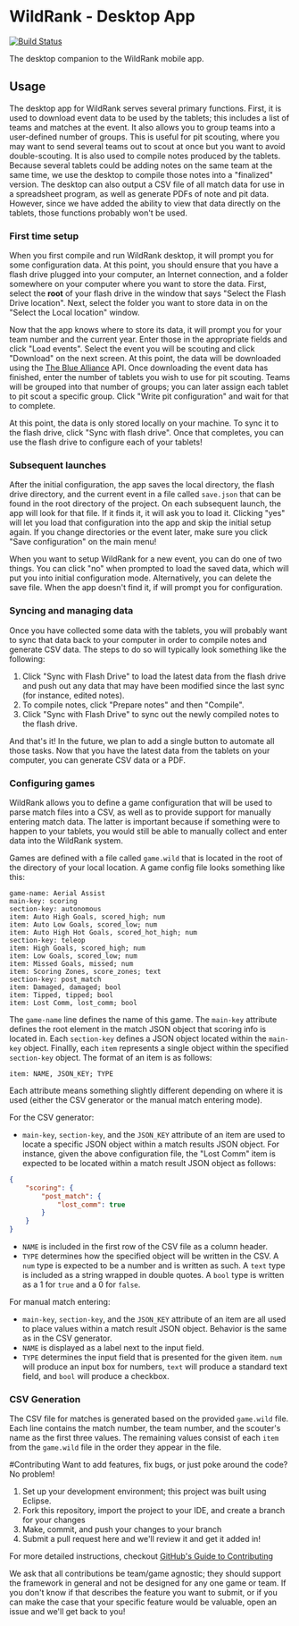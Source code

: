 # WildRank - Desktop App

[![Build Status](https://travis-ci.org/nwalters512/wildrank-desktop.png?branch=master)](https://travis-ci.org/nwalters512/wildrank-desktop)

The desktop companion to the WildRank mobile app.

## Usage

The desktop app for WildRank serves several primary functions. First, it is used to download event data to be used by the tablets; this includes a list of teams and matches at the event. It also allows you to group teams into a user-defined number of groups. This is useful for pit scouting, where you may want to send several teams out to scout at once but you want to avoid double-scouting. It is also used to compile notes produced by the tablets. Because several tablets could be adding notes on the same team at the same time, we use the desktop to compile those notes into a "finalized" version. The desktop can also output a CSV file of all match data for use in a spreadsheet program, as well as generate PDFs of note and pit data. However, since we have added the ability to view that data directly on the tablets, those functions probably won't be used.

### First time setup

When you first compile and run WildRank desktop, it will prompt you for some configuration data. At this point, you should ensure that you have a flash drive plugged into your computer, an Internet connection, and a folder somewhere on your computer where you want to store the data. First, select the **root** of your flash drive in the window that says "Select the Flash Drive location". Next, select the folder you want to store data in on the "Select the Local location" window.

Now that the app knows where to store its data, it will prompt you for your team number and the current year. Enter those in the appropriate fields and click "Load events". Select the event you will be scouting and click "Download" on the next screen. At this point, the data will be downloaded using the [The Blue Alliance](http://thebluealliance.com) API. Once downloading the event data has finished, enter the number of tablets you wish to use for pit scouting. Teams will be grouped into that number of groups; you can later assign each tablet to pit scout a specific group. Click "Write pit configuration" and wait for that to complete.

At this point, the data is only stored locally on your machine. To sync it to the flash drive, click "Sync with flash drive". Once that completes, you can use the flash drive to configure each of your tablets!

### Subsequent launches

After the initial configuration, the app saves the local directory, the flash drive directory, and the current event in a file called ```save.json``` that can be found in the root directory of the project. On each subsequent launch, the app will look for that file. If it finds it, it will ask you to load it. Clicking "yes" will let you load that configuration into the app and skip the initial setup again. If you change directories or the event later, make sure you click "Save configuration" on the main menu!

When you want to setup WildRank for a new event, you can do one of two things. You can click "no" when prompted to load the saved data, which will put you into initial configuration mode. Alternatively, you can delete the save file. When the app doesn't find it, if will prompt you for configuration.

### Syncing and managing data

Once you have collected some data with the tablets, you will probably want to sync that data back to your computer in order to compile notes and generate CSV data. The steps to do so will typically look something like the following:

1. Click "Sync with Flash Drive" to load the latest data from the flash drive and push out any data that may have been modified since the last sync (for instance, edited notes).
2. To compile notes, click "Prepare notes" and then "Compile".
3. Click "Sync with Flash Drive" to sync out the newly compiled notes to the flash drive.

And that's it! In the future, we plan to add a single button to automate all those tasks. Now that you have the latest data from the tablets on your computer, you can generate CSV data or a PDF.

### Configuring games

WildRank allows you to define a game configuration that will be used to parse match files into a CSV, as well as to provide support for manually entering match data. The latter is important because if something were to happen to your tablets, you would still be able to manually collect and enter data into the WildRank system.

Games are defined with a file called ```game.wild``` that is located in the root of the directory of your local location. A game config file looks something like this:

```
game-name: Aerial Assist
main-key: scoring
section-key: autonomous
item: Auto High Goals, scored_high; num
item: Auto Low Goals, scored_low; num
item: Auto High Hot Goals, scored_hot_high; num
section-key: teleop
item: High Goals, scored_high; num
item: Low Goals, scored_low; num
item: Missed Goals, missed; num
item: Scoring Zones, score_zones; text
section-key: post_match
item: Damaged, damaged; bool
item: Tipped, tipped; bool
item: Lost Comm, lost_comm; bool
```

The ```game-name``` line defines the name of this game. The ```main-key``` attribute defines the root element in the match JSON object that scoring info is located in. Each ```section-key``` defines a JSON object located within the ```main-key``` object. Finallly, each ```item``` represents a single object within the specified ```section-key``` object. The format of an item is as follows:

```
item: NAME, JSON_KEY; TYPE
```

Each attribute means something slightly different depending on where it is used (either the CSV generator or the manual match entering mode).

For the CSV generator:
 * ```main-key```, ```section-key```, and the ```JSON_KEY``` attribute of an item are used to locate a specific JSON object within a match results JSON object. For instance, given the above configuration file, the "Lost Comm" item is expected to be located within a match result JSON object as follows:

```json
{
    "scoring": {
        "post_match": {
            "lost_comm": true
        }
    }
}
```

 * ```NAME``` is included in the first row of the CSV file as a column header.
 * ```TYPE``` determines how the specified object will be written in the CSV. A ```num``` type is expected to be a number and is written as such. A ```text``` type is included as a string wrapped in double quotes. A ```bool``` type is written as a 1 for ```true``` and a 0 for ```false```.

For manual match entering:
 * ```main-key```, ```section-key```, and the ```JSON_KEY``` attribute of an item are all used to place values within a match result JSON object. Behavior is the same as in the CSV generator.
 * ```NAME``` is displayed as a label next to the input field.
 * ```TYPE``` determines the input field that is presented for the given item. ```num``` will produce an input box for numbers, ```text``` will produce a standard text field, and ```bool``` will produce a checkbox.

### CSV Generation

The CSV file for matches is generated based on the provided ```game.wild``` file. Each line contains the match number, the team number, and the scouter's name as the first three values. The remaining values consist of each ```item``` from the ```game.wild``` file in the order they appear in the file.


#Contributing
Want to add features, fix bugs, or just poke around the code? No problem!

1. Set up your development environment; this project was built using Eclipse.
2. Fork this repository, import the project to your IDE, and create a branch for your changes
3. Make, commit, and push your changes to your branch
4. Submit a pull request here and we'll review it and get it added in!

For more detailed instructions, checkout [GitHub's Guide to Contributing](https://guides.github.com/activities/contributing-to-open-source/)

We ask that all contributions be team/game agnostic; they should support the framework in general and not be designed for any one game or team. If you don't know if that describes the feature you want to submit, or if you can make the case that your specific feature would be valuable, open an issue and we'll get back to you!